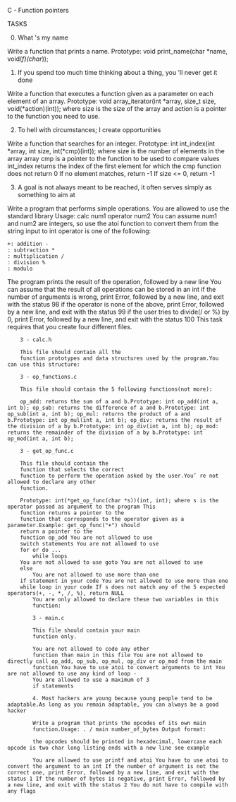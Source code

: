 C - Function pointers

TASKS

0. What 's my name

Write a
function that prints a name.
Prototype: void print_name(char *name, void(*f)(char*));

1. If you spend too much time thinking about a thing, you 'll never get it done

Write a
function that executes a
function given as a parameter on each element of an array.
Prototype: void array_iterator(int *array, size_t size, void(*action)(int));
where size is the size of the array and action is a pointer to the
function you need to use.

2. To hell with circumstances;
I create opportunities

Write a
function that searches
for an integer.
Prototype: int int_index(int *array, int size, int(*cmp)(int));
where size is the number of elements in the array array
cmp is a pointer to the
function to be used to compare values
int_index returns the index of the first element
for which the cmp
function does not
return 0
If no element matches,
return -1
If size <= 0,
	return -1

3. A goal is not always meant to be reached, it often serves simply as something to aim at

Write a program that performs simple operations.
You are allowed to use the standard library
Usage: calc num1 operator num2
You can assume num1 and num2 are integers, so use the atoi
function to convert them from the string input to int
operator is one of the following:

	+: addition -
	: subtraction *
	: multiplication /
	: division %
	: modulo

The program prints the result of the operation, followed by a new line
You can assume that the result of all operations can be stored in an int
if the number of arguments is wrong, print Error, followed by a new line, and exit with the status 98
if the operator is none of the above, print Error, followed by a new line, and exit with the status 99
if the user tries to divide(/ or %) by 0, print Error, followed by a new line, and exit with the status 100
		This task requires that you create four different files.

		3 - calc.h

		This file should contain all the
		function prototypes and data structures used by the program.You can use this structure:

		3 - op_functions.c

		This file should contain the 5 following functions(not more):

		op_add: returns the sum of a and b.Prototype: int op_add(int a, int b); op_sub: returns the difference of a and b.Prototype: int op_sub(int a, int b); op_mul: returns the product of a and b.Prototype: int op_mul(int a, int b); op_div: returns the result of the division of a by b.Prototype: int op_div(int a, int b); op_mod: returns the remainder of the division of a by b.Prototype: int op_mod(int a, int b);

		3 - get_op_func.c

		This file should contain the
		function that selects the correct
		function to perform the operation asked by the user.You’ re not allowed to declare any other
		function.

		Prototype: int(*get_op_func(char *s))(int, int); where s is the operator passed as argument to the program This
		function returns a pointer to the
		function that corresponds to the operator given as a parameter.Example: get_op_func("+") should
		return a pointer to the
		function op_add You are not allowed to use
		switch statements You are not allowed to use
		for or do ...
			while loops
		You are not allowed to use goto You are not allowed to use
		else
			You are not allowed to use more than one
		if statement in your code You are not allowed to use more than one
		while loop in your code If s does not match any of the 5 expected operators(+, -, *, /, %), return NULL
			You are only allowed to declare these two variables in this
			function:

			3 - main.c

			This file should contain your main
			function only.

			You are not allowed to code any other
			function than main in this file You are not allowed to directly call op_add, op_sub, op_mul, op_div or op_mod from the main
			function You have to use atoi to convert arguments to int You are not allowed to use any kind of loop -
			You are allowed to use a maximum of 3
			if statements

			4. Most hackers are young because young people tend to be adaptable.As long as you remain adaptable, you can always be a good hacker

			Write a program that prints the opcodes of its own main
			function.Usage: . / main number_of_bytes Output format:

			the opcodes should be printed in hexadecimal, lowercase each opcode is two char long listing ends with a new line see example

			You are allowed to use printf and atoi You have to use atoi to convert the argument to an int If the number of argument is not the correct one, print Error, followed by a new line, and exit with the status 1 If the number of bytes is negative, print Error, followed by a new line, and exit with the status 2 You do not have to compile with any flags

